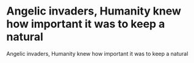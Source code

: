 # Angelic invaders, Humanity knew how important it was to keep a natural

Angelic invaders, Humanity knew how important it was to keep a natural